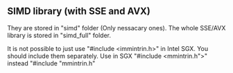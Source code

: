 ## SIMD library (with SSE and AVX)
They are stored in "simd" folder (Only nessacary ones).
The whole SSE/AVX library is stored in "simd_full" folder.

It is not possible to just use "#include <immintrin.h>" in Intel SGX. You should include them separately.
Use in SGX "#include <mmintrin.h">" instead "#include "mmintrin.h"


